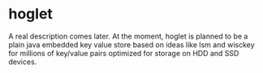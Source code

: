 # hoglet
A real description comes later. At the moment, hoglet is planned to be a plain java embedded key value store based on ideas like lsm and wisckey for millions of key/value pairs optimized for storage on HDD and SSD devices.
